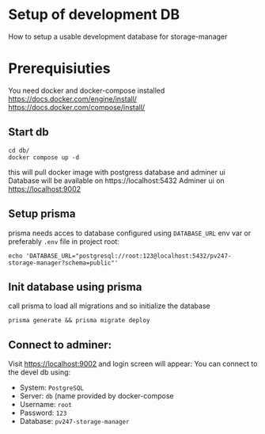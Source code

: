 # Setup of development DB

How to setup a usable development database for storage-manager

# Prerequisiuties

You need docker and docker-compose installed
https://docs.docker.com/engine/install/
https://docs.docker.com/compose/install/

## Start db

~~~
cd db/
docker compose up -d
~~~
this will pull docker image with postgress database and adminer ui
Database will be available on https://localhost:5432
Adminer ui on [https://localhost:9002](https://localhost:9002)

## Setup prisma

prisma needs acces to database configured using `DATABASE_URL` env var or preferably `.env` file in project root:
~~~
echo 'DATABASE_URL="postgresql://root:123@localhost:5432/pv247-storage-manager?schema=public"'
~~~

## Init database using prisma
call prisma to load all migrations and so initialize the database
~~~
prisma generate && prisma migrate deploy
~~~

## Connect to adminer:
Visit [https://localhost:9002](https://localhost:9002) and login screen will appear:
You can connect to the devel db using:
- System: `PostgreSQL`
- Server: `db` (name provided by docker-compose
- Username: `root`
- Password: `123`
- Database: `pv247-storage-manager`


